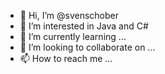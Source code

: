 - 👋 Hi, I’m @svenschober
- 👀 I’m interested in Java and C#
- 🌱 I’m currently learning ...
- 💞️ I’m looking to collaborate on ...
- 📫 How to reach me ...

<!---
svenschober/svenschober is a ✨ special ✨ repository because its `README.md` (this file) appears on your GitHub profile.
You can click the Preview link to take a look at your changes.
--->
